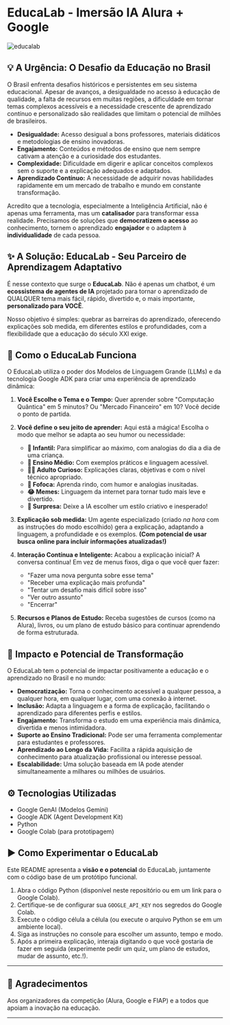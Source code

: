 # EducaLab - Imersão IA Alura + Google

![educalab](https://github.com/user-attachments/assets/130f03f3-6b64-4e8b-b9bb-e260cc94ad91)


## 💡 A Urgência: O Desafio da Educação no Brasil


O Brasil enfrenta desafios históricos e persistentes em seu sistema educacional. Apesar de avanços, a desigualdade no acesso à educação de qualidade, a falta de recursos em muitas regiões, a dificuldade em tornar temas complexos acessíveis e a necessidade crescente de aprendizado contínuo e personalizado são realidades que limitam o potencial de milhões de brasileiros.

* **Desigualdade:** Acesso desigual a bons professores, materiais didáticos e metodologias de ensino inovadoras.
* **Engajamento:** Conteúdos e métodos de ensino que nem sempre cativam a atenção e a curiosidade dos estudantes.
* **Complexidade:** Dificuldade em digerir e aplicar conceitos complexos sem o suporte e a explicação adequados e adaptados.
* **Aprendizado Contínuo:** A necessidade de adquirir novas habilidades rapidamente em um mercado de trabalho e mundo em constante transformação.

Acredito que a tecnologia, especialmente a Inteligência Artificial, não é apenas uma ferramenta, mas um **catalisador** para transformar essa realidade. Precisamos de soluções que **democratizem o acesso** ao conhecimento, tornem o aprendizado **engajador** e o adaptem à **individualidade** de cada pessoa.

## ✨ A Solução: EducaLab - Seu Parceiro de Aprendizagem Adaptativo

É nesse contexto que surge o **EducaLab**. Não é apenas um chatbot, é um **ecossistema de agentes de IA** projetado para tornar o aprendizado de QUALQUER tema mais fácil, rápido, divertido e, o mais importante, **personalizado para VOCÊ**.

Nosso objetivo é simples: quebrar as barreiras do aprendizado, oferecendo explicações sob medida, em diferentes estilos e profundidades, com a flexibilidade que a educação do século XXI exige.

## 🚀 Como o EducaLab Funciona 

O EducaLab utiliza o poder dos Modelos de Linguagem Grande (LLMs) e da tecnologia Google ADK para criar uma experiência de aprendizado dinâmica:

1.  **Você Escolhe o Tema e o Tempo:** Quer aprender sobre "Computação Quântica" em 5 minutos? Ou "Mercado Financeiro" em 10? Você decide o ponto de partida.
   
3.  **Você define o seu jeito de aprender:** Aqui está a mágica! Escolha o modo que melhor se adapta ao seu humor ou necessidade:
    * **👶 Infantil:** Para simplificar ao máximo, com analogias do dia a dia de uma criança.
    * **🧑 Ensino Médio:** Com exemplos práticos e linguagem acessível.
    * **👩‍🎓 Adulto Curioso:** Explicações claras, objetivas e com o nível técnico apropriado.
    * **🤪 Fofoca:** Aprenda rindo, com humor e analogias inusitadas.
    * **😂 Memes:** Linguagem da internet para tornar tudo mais leve e divertido.
    * **🎲 Surpresa:** Deixe a IA escolher um estilo criativo e inesperado!
4.  **Explicação sob medida:** Um agente especializado (criado *na hora* com as instruções do modo escolhido) gera a explicação, adaptando a linguagem, a profundidade e os exemplos. **(Com potencial de usar busca online para incluir informações atualizadas!)**
5.  **Interação Contínua e Inteligente:** Acabou a explicação inicial? A conversa continua! Em vez de menus fixos, diga o que você quer fazer:
    * "Fazer uma nova pergunta sobre esse tema"
    * "Receber uma explicação mais profunda"
    * "Tentar um desafio mais difícil sobre isso"
    * "Ver outro assunto"
    * "Encerrar"
6.  **Recursos e Planos de Estudo:** Receba sugestões de cursos (como na Alura), livros, ou um plano de estudo básico para continuar aprendendo de forma estruturada.

## 💪 Impacto e Potencial de Transformação

O EducaLab tem o potencial de impactar positivamente a educação e o aprendizado no Brasil e no mundo:

* **Democratização:** Torna o conhecimento acessível a qualquer pessoa, a qualquer hora, em qualquer lugar, com uma conexão à internet.
* **Inclusão:** Adapta a linguagem e a forma de explicação, facilitando o aprendizado para diferentes perfis e estilos.
* **Engajamento:** Transforma o estudo em uma experiência mais dinâmica, divertida e menos intimidadora.
* **Suporte ao Ensino Tradicional:** Pode ser uma ferramenta complementar para estudantes e professores.
* **Aprendizado ao Longo da Vida:** Facilita a rápida aquisição de conhecimento para atualização profissional ou interesse pessoal.
* **Escalabilidade:** Uma solução baseada em IA pode atender simultaneamente a milhares ou milhões de usuários.

## ⚙️ Tecnologias Utilizadas

* Google GenAI (Modelos Gemini)
* Google ADK (Agent Development Kit)
* Python
* Google Colab (para prototipagem)

## ▶️ Como Experimentar o EducaLab

Este README apresenta a **visão e o potencial** do EducaLab, juntamente com o código base de um protótipo funcional.

1.  Abra o código Python (disponível neste repositório ou em um link para o Google Colab).
2.  Certifique-se de configurar sua `GOOGLE_API_KEY` nos segredos do Google Colab.
3.  Execute o código célula a célula (ou execute o arquivo Python se em um ambiente local).
4.  Siga as instruções no console para escolher um assunto, tempo e modo.
5.  Após a primeira explicação, interaja digitando o que você gostaria de fazer em seguida (experimente pedir um quiz, um plano de estudos, mudar de assunto, etc.!).

---

## 🙌 Agradecimentos

Aos organizadores da competição (Alura, Google e FIAP) e a todos que apoiam a inovação na educação.

---
